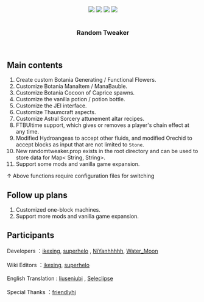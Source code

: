 <div align="center">
    <a herf="https://github.com/ikexing-cn/RandomTweaker/issues"> <img src="https://img.shields.io/github/issues/ikexing-cn/RandomTweaker?color=orange&logo=github&style=flat-square"></a>
    <a herf="https://github.com/ikexing-cn/RandomTweaker/network/members"> <img src="https://img.shields.io/github/forks/ikexing-cn/RandomTweaker?color=red&logo=github&style=flat-square"></a>
    <a herf="https://github.com/ikexing-cn/RandomTweaker/stargazers"> <img src="https://img.shields.io/github/stars/ikexing-cn/RandomTweaker?logo=github&style=flat-square"></a>
    <a herf="https://github.com/ikexing-cn/RandomTweaker/blob/1.12/LICENSE"> <img src="https://img.shields.io/github/license/ikexing-cn/RandomTweaker?color=green&logo=github&style=flat-square"></a>
</div><br />
<div align="center">
    <h3 align="center">Random Tweaker</h3>
    <br />
</div>

## Main contents

1. Create custom Botania Generating / Functional Flowers.
2. Customize Botania ManaItem / ManaBauble.
3. Customize Botania Cocoon of Caprice spawns.
4. Customize the vanilla potion / potion bottle.
5. Customize the JEI interface.
6. Customize Thaumcraft aspects.
7. Customize Astral Sorcery attunement altar recipes.
8. FTBUltime support, which gives or removes a player's chain effect at any time.
9. Modified Hydroangeas to accept other fluids, and modified Orechid to accept blocks as input that
   are not limited to `Stone`.
10. New randomtweaker.prop exists in the root directory and can be used to store data for Map<
    String, String>.
11. Support some mods and vanilla game expansion.

↑ Above functions require configuration files for switching

## Follow up plans
1. Customized one-block machines.
2. Support more mods and vanilla game expansion.

## Participants

Developers ：[ikexing](https://github.com/ikexing-cn), [superhelo](https://github.com/XHL315)
, [NiYanhhhhh](https://github.com/NiYanhhhhh), [Water_Moon](https://github.com/Water-Moon) <br /><br />
Wiki Editors ：[ikexing](https://github.com/ikexing-cn), [superhelo](https://github.com/XHL315) <br /><br />
English Translation : [liuseniubi](https://github.com/liuseniubi)
, [Seleclipse](https://github.com/lunareclipse-64) <br /><br />
Special Thanks ：[friendlyhj](https://github.com/friendlyhj)
